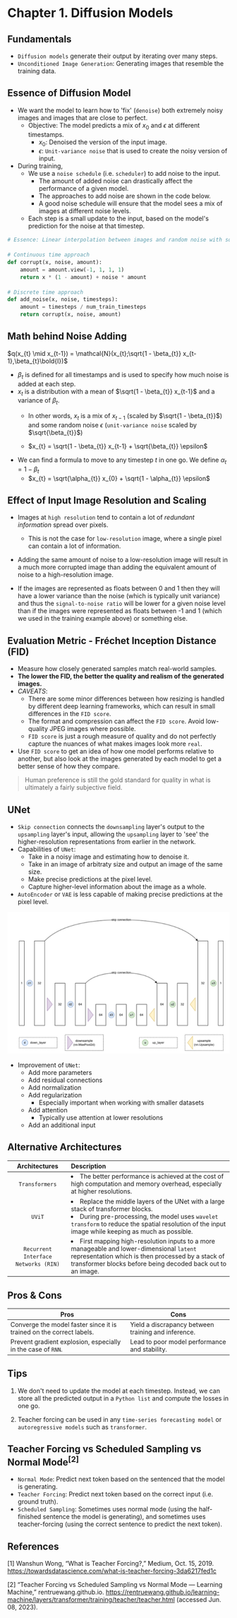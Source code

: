 # Chapter 1. Diffusion Models


## Fundamentals

- `Diffusion models` generate their output by iterating over many steps.
- `Unconditioned Image Generation`: Generating images that resemble the training data.


## Essence of Diffusion Model

- We want the model to learn how to 'fix' (`denoise`) both extremely noisy images and images that are close to perfect.
    - Objective: The model predicts a mix of $x_{0}$ and $\epsilon$ at different timestamps.
        - $x_{0}$: Denoised the version of the input image.
        - $\epsilon$: `Unit-variance noise` that is used to create the noisy version of input.
- During training,
    - We use a `noise schedule` (i.e. `scheduler`) to add noise to the input.
        - The amount of added noise can drastically affect the performance of a given model.
        - The approaches to add noise are shown in the code below.
        - A good noise schedule will ensure that the model sees a mix of images at different noise levels.
    - Each step is a small update to the input, based on the model's prediction for the noise at that timestep.

```python
# Essence: Linear interpolation between images and random noise with some amount.

# Continuous time approach
def corrupt(x, noise, amount):
    amount = amount.view(-1, 1, 1, 1)
    return x * (1 - amount) + noise * amount

# Discrete time approach
def add_noise(x, noise, timesteps):
    amount = timesteps / num_train_timesteps
    return corrupt(x, noise, amount)
```


## Math behind Noise Adding

$q(x_{t} \mid x_{t-1}) = \mathcal{N}(x_{t};\sqrt{1 - \beta_{t}} x_{t-1},\beta_{t}\bold{I})$

- $\beta_{t}$ is defined for all timestamps and is used to specify how much noise is added at each step.
- $x_{t}$ is a distribution with a mean of $\sqrt{1 - \beta_{t}} x_{t-1}$ and a variance of $\beta_{t}$.
    - In other words, $x_{t}$ is a mix of $x_{t-1}$ (scaled by $\sqrt{1 - \beta_{t}}$) and some random noise $\epsilon$ (`unit-variance noise` scaled by $\sqrt{\beta_{t}}$)

    - $x_{t} = \sqrt{1 - \beta_{t}} x_{t-1} + \sqrt{\beta_{t}} \epsilon$
- We can find a formula to move to any timestep $t$ in one go. We define $\alpha_{t} = 1 - \beta_{t}$
    - $x_{t} = \sqrt{\alpha_{t}} x_{0} + \sqrt{1 - \alpha_{t}} \epsilon$


## Effect of Input Image Resolution and Scaling

- Images at `high resolution` tend to contain a lot of *redundant information* spread over pixels.
    - This is not the case for `low-resolution` image, where a single pixel can contain a lot of information.
- Adding the same amount of noise to a low-resolution image will result in a much more corrupted image than adding the equivalent amount of noise to a high-resolution image.

- If the images are represented as floats between 0 and 1 then they will have a lower variance than the noise (which is typically unit variance) and thus the `signal-to-noise ratio` will be lower for a given noise level than if the images were represented as floats between -1 and 1 (which we used in the training example above) or something else.


## Evaluation Metric - Fréchet Inception Distance (FID)

- Measure how closely generated samples match real-world samples.
- **The lower the FID, the better the quality and realism of the generated images.**
- *CAVEATS*:
    - There are some minor differences between how resizing is handled by different deep learning frameworks, which can result in small differences in the `FID score`.
    - The format and compression can affect the `FID score`. Avoid low-quality JPEG images where possible.
    - `FID score` is just a rough measure of quality and do not perfectly capture the nuances of what makes images look more `real`.
- Use `FID score` to get an idea of how one model performs relative to another, but also look at the images generated by each model to get a better sense of how they compare.

> Human preference is still the gold standard for quality in what is ultimately a fairly subjective field.


## UNet

- `Skip connection` connects the `downsampling` layer's output to the `upsampling` layer's input, allowing the `upsampling` layer to 'see' the higher-resolution representations from earlier in the network.
- Capabilities of `UNet`:
    - Take in a noisy image and estimating how to denoise it.
    - Take in an image of arbitraty size and output an image of the same size.
    - Make precise predictions at the pixel level.
    - Capture higher-level information about the image as a whole.
- `AutoEncoder` or `VAE` is less capable of making precise predictions at the pixel level.

![unet](./img/unet.png)

- Improvement of `UNet`:
    - Add more parameters
    - Add residual connections
    - Add normalization
    - Add regularization
        - Especially important when working with smaller datasets
    - Add attention
        - Typically use attention at lower resolutions
    - Add an additional input


## Alternative Architectures

| Architectures  | Description  |
| :-------:  | :-------  |
| `Transformers` | <li>The better performance is achieved at the cost of high computation and memory overhead, especially at higher resolutions.</li> |
| `UViT` | <li>Replace the middle layers of the UNet with a large stack of transformer blocks.</li><li>During pre-processing, the model uses `wavelet transform` to reduce the spatial resolution of the input image while keeping as much as possible.</li> |
| `Recurrent Interface Networks (RIN)` | <li>First mapping high-resolution inputs to a more manageable and lower-dimensional `latent` representation which is then processed by a stack of transformer blocks before being decoded back out to an image.</li> |



## Pros & Cons

| Pros        | Cons        |
| -----------  | -----------  |
| Converge the model faster since it is trained on the correct labels. | Yield a discrapancy between training and inference. |
| Prevent gradient explosion, especially in the case of `RNN`. | Lead to poor model performance and stability. |


## Tips

1. We don't need to update the model at each timestep. Instead, we can store all the predicted output in a `Python list` and compute the losses in one go.

2. Teacher forcing can be used in any `time-series forecasting model` or `autoregressive models` such as `transformer`.


## Teacher Forcing vs Scheduled Sampling vs Normal Mode<sup>[2]</sup>

- `Normal Mode`: Predict next token based on the sentenced that the model is generating.
- `Teacher Forcing`: Predict next token based on the correct input (i.e. ground truth).
- `Scheduled Sampling`: Sometimes uses normal mode (using the half-finished sentence the model is generating), and sometimes uses teacher-forcing (using the correct sentence to predict the next token).


## References
[1] Wanshun Wong, “What is Teacher Forcing?,” Medium, Oct. 15, 2019. https://towardsdatascience.com/what-is-teacher-forcing-3da6217fed1c

[2] “Teacher Forcing vs Scheduled Sampling vs Normal Mode — Learning Machine,” rentruewang.github.io. https://rentruewang.github.io/learning-machine/layers/transformer/training/teacher/teacher.html (accessed Jun. 08, 2023).

